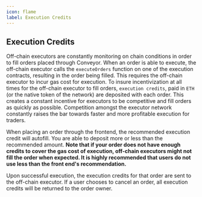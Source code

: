 ```yaml
---
icon: flame
label: Execution Credits
---
```


## Execution Credits

Off-chain executors are constantly monitoring on chain conditions in order to fill orders placed through Conveyor. When an order is able to execute, the off-chain executor calls the `executeOrders` function on one of the execution contracts, resulting in the order being filled. This requires the off-chain executor to incur gas cost for execution. To insure incentivization at all times for the off-chain executor to fill orders, `execution credits`, paid in `ETH` (or the native token of the network) are deposited with each order. This creates a constant incentive for executors to be competitive and fill orders as quickly as possible. Competition amongst the executor network constantly raises the bar towards faster and more profitable execution for traders.


When placing an order through the frontend, the recommended execution credit will autofill. You are able to deposit more or less than the recommended amount. **Note that if your order does not have enough credits to cover the gas cost of execution, off-chain executors might not fill the order when expected. It is highly recommended that users do not use less than the front end's recommendation.**

Upon successful execution, the execution credits for that order are sent to the off-chain executor. If a user chooses to cancel an order, all execution credits will be returned to the order owner.

